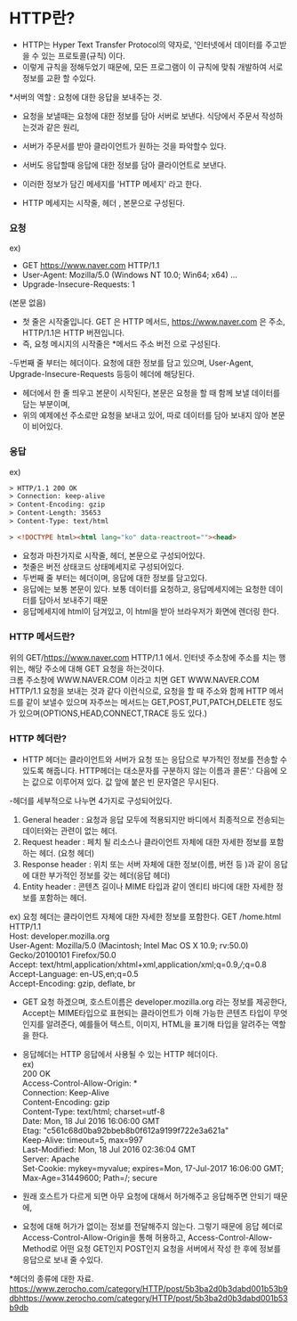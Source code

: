# HTTP란? 

- HTTP는 Hyper Text Transfer Protocol의 약자로, '인터넷에서 데이터를 주고받을 수 있는 프로토콜(규칙) 이다.
- 이렇게 규칙을 정해두었기 때문에, 모든 프로그램이 이 규칙에 맞춰 개발하여 서로 정보를 교환 할 수있다.

*서버의 역할 : 요청에 대한 응답을 보내주는 것.

- 요청을 보낼때는 요청에 대한 정보를 담아 서버로 보낸다. 식당에서 주문서 작성하는것과 같은 원리, 
- 서버가 주문서를 받아 클라이언트가 원하는 것을 파악할수 있다.

- 서버도 응답할때 응답에 대한 정보를 담아 클라이언트로 보낸다. 
- 이러한 정보가 담긴 메세지를 'HTTP 메세지' 라고 한다.
- HTTP 메세지는  시작줄, 헤더 , 본문으로 구성된다.

### 요청
ex)
- GET https://www.naver.com HTTP/1.1
- User-Agent: Mozilla/5.0 (Windows NT 10.0; Win64; x64) ...
- Upgrade-Insecure-Requests: 1

(본문 없음)

- 첫 줄은 시작줄입니다. GET 은 HTTP 메서드, https://www.naver.com 은 주소, HTTP/1.1은 HTTP 버젼입니다.
- 즉, 요청 메시지의 시작줄은 *메서드 주소 버전 으로 구성된다.

-두번째 줄 부터는 헤더이다. 요청에 대한 정보를 담고 있으며, User-Agent, Upgrade-Insecure-Requests 등등이 헤더에 해당된다.
- 헤더에서 한 줄 띄우고 본문이 시작된다, 본문은 요청을 할 때 함께 보낼 데이터를 담는 부분이며, 
- 위의 예제에선 주소로만 요청을 보내고 있어, 따로 데이터를 담아 보내지 않아 본문이 비어있다.

### 응답

ex)
```html
> HTTP/1.1 200 OK
> Connection: keep-alive
> Content-Encoding: gzip
> Content-Length: 35653
> Content-Type: text/html

> <!DOCTYPE html><html lang="ko" data-reactroot=""><head>
```

        
- 요청과 마찬가지로 시작줄, 헤더, 본문으로 구성되어있다.
- 첫줄은   버전 상태코드 상태메세지로 구성되어있다. 
- 두번째 줄 부터는 헤더이며, 응답에 대한 정보를 담고있다.
- 응답에는 보통 본문이 있다. 보통 데이터를 요청하고, 응답메세지에는 요청한 데이터를 담아서 보내주기 때문
- 응답메세지에 html이 담겨있고, 이 html을 받아 브라우저가 화면에 렌더링 한다.

### HTTP 메서드란?

위의 GET/https://www.naver.com HTTP/1.1 에서.  인터넷 주소창에 주소를 치는 행위는, 해당 주소에 대해 GET 요청을 하는것이다.  
크롬 주소창에 WWW.NAVER.COM 이라고 치면 GET WWW.NAVER.COM HTTP/1.1 요청을 보내는 것과 같다  이런식으로, 요청을 할 때 주소와 함께 HTTP
메서드를 같이 보낼수 있으며  자주쓰는 메서드는 GET,POST,PUT,PATCH,DELETE 정도가 있으며(OPTIONS,HEAD,CONNECT,TRACE 등도 있다.)

### HTTP 헤더란?

- HTTP 헤더는 클라이언트와 서버가 요청 또는 응답으로 부가적인 정보를 전송할 수 있도록 해줍니다.  HTTP헤더는 대소문자를 구분하지 않는 이름과 콜론':' 다음에 오는 값으로 이루어져 있다. 값 앞에 붙은 빈 문자열은 무시된다.

-헤더를 세부적으로 나누면 4가지로 구성되어있다.
1) General header : 요청과 응답 모두에 적용되지만 바디에서 최종적으로 전송되는 데이터와는 관련이 없는 헤더.
2) Request header : 페치 될 리소스나 클라이언트 자체에 대한 자세한 정보를 포함하는 헤더. (요청 헤더)
3) Response header : 위치 또는 서버 자체에 대한 정보(이름, 버전 등 )과 같이 응답에 대한 부가적인 정보를 갖는 헤더(응답 헤더)
4) Entity header : 콘텐츠 길이나 MIME 타입과 같이 엔티티 바디에 대한 자세한 정보를 포함하는 헤더.

ex) 요청 헤더는 클라이언트 자체에 대한 자세한 정보를 포함한다.
GET /home.html HTTP/1.1  
Host: developer.mozilla.org  
User-Agent: Mozilla/5.0 (Macintosh; Intel Mac OS X 10.9; rv:50.0) Gecko/20100101 Firefox/50.0  
Accept: text/html,application/xhtml+xml,application/xml;q=0.9,*/*;q=0.8  
Accept-Language: en-US,en;q=0.5  
Accept-Encoding: gzip, deflate, br  


- GET 요청 하겠으며, 호스트이름은 developer.mozilla.org 라는 정보를 제공한다, Accept는 MIME타입으로 표현되는 클라이언트가 이해 가능한 콘텐츠 타입이 무엇인지를 알려준다, 예를들어 텍스트, 이미지, HTML을 표기해 타입을 알려주는 역할을 한다.

- 응답헤더는 HTTP 응답에서 사용될 수 있는 HTTP 헤더이다.  
ex)  
200 OK  
Access-Control-Allow-Origin: *  
Connection: Keep-Alive  
Content-Encoding: gzip  
Content-Type: text/html; charset=utf-8  
Date: Mon, 18 Jul 2016 16:06:00 GMT  
Etag: "c561c68d0ba92bbeb8b0f612a9199f722e3a621a"  
Keep-Alive: timeout=5, max=997  
Last-Modified: Mon, 18 Jul 2016 02:36:04 GMT  
Server: Apache  
Set-Cookie: mykey=myvalue; expires=Mon, 17-Jul-2017 16:06:00 GMT; Max-Age=31449600; Path=/; secure  

- 원래 호스트가 다르게 되면 아무 요청에 대해서 허가해주고 응답해주면 안되기 때문에,  
- 요청에 대해 허가가 없이는 정보를 전달해주지 않는다.  그렇기 때문에 응답 헤더로 Access-Control-Allow-Origin을 통해 허용하고, Access-Control-Allow-Method로 어떤 요청 GET인지 POST인지 요청을 서버에서 작성 한 후에 정보를 응답으로 보내 줄 수있다.

*헤더의 종류에 대한 자료. https://www.zerocho.com/category/HTTP/post/5b3ba2d0b3dabd001b53b9dbhttps://www.zerocho.com/category/HTTP/post/5b3ba2d0b3dabd001b53b9db

          
          
